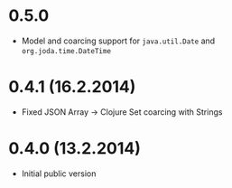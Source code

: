 # 0.5.0

- Model and coarcing support for `java.util.Date` and `org.joda.time.DateTime`

# 0.4.1 (16.2.2014)

- Fixed JSON Array -> Clojure Set coarcing with Strings

# 0.4.0 (13.2.2014)

* Initial public version
